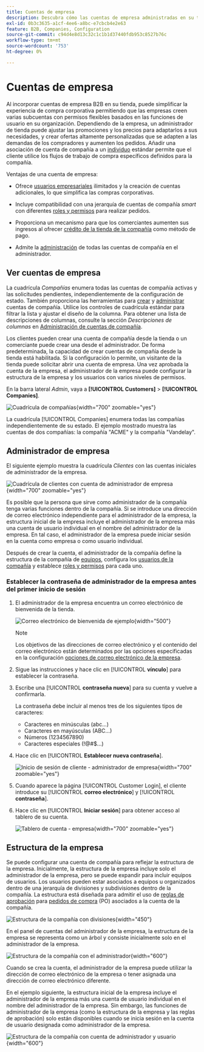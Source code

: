 ```yaml
---
title: Cuentas de empresa
description: Descubra cómo las cuentas de empresa administradas en su tienda Adobe Commerce permiten unir varios compradores que pertenecen a la misma empresa en una sola cuenta de empresa.
exl-id: 0b3c3635-a1cf-4ee6-a8bc-e7cbcb4e2e63
feature: B2B, Companies, Configuration
source-git-commit: c94d4e8d13c32c1c1b1d37440fdb953c8527b76c
workflow-type: tm+mt
source-wordcount: '753'
ht-degree: 0%

---
```


# Cuentas de empresa

Al incorporar cuentas de empresa B2B en su tienda, puede simplificar la experiencia de compra corporativa permitiendo que las empresas creen varias subcuentas con permisos flexibles basados en las funciones de usuario en su organización. Dependiendo de la empresa, un administrador de tienda puede ajustar las promociones y los precios para adaptarlos a sus necesidades, y crear ofertas altamente personalizadas que se adapten a las demandas de los compradores y aumenten los pedidos. Añadir una asociación de cuenta de compañía a un [individuo](../customers/account-create.md) estándar permite que el cliente utilice los flujos de trabajo de compra específicos definidos para la compañía.

Ventajas de una cuenta de empresa:

- Ofrece [usuarios empresariales](account-company-users.md) ilimitados y la creación de cuentas adicionales, lo que simplifica las compras corporativas.

- Incluye compatibilidad con una jerarquía de cuentas de compañía _smart_ con diferentes [roles y permisos](account-company-roles-permissions.md) para realizar pedidos.

- Proporciona un mecanismo para que los comerciantes aumenten sus ingresos al ofrecer [crédito de la tienda de la compañía](credit-company.md) como método de pago.

- Admite la [administración](account-company-manage.md) de todas las cuentas de compañía en el administrador.

## Ver cuentas de empresa

La cuadrícula _Compañías_ enumera todas las cuentas de compañía activas y las solicitudes pendientes, independientemente de la configuración de estado. También proporciona las herramientas para [crear](account-company-create.md) y [administrar](account-company-manage.md) cuentas de compañía. Utilice los controles de cuadrícula estándar para filtrar la lista y ajustar el diseño de la columna. Para obtener una lista de descripciones de columnas, consulte la sección _Descripciones de columnas_ en [Administración de cuentas de compañía](account-company-manage.md).

Los clientes pueden crear una cuenta de compañía desde la tienda o un comerciante puede crear una desde el administrador. De forma predeterminada, la capacidad de crear cuentas de compañía desde la tienda está habilitada. Si la configuración lo permite, un visitante de la tienda puede solicitar abrir una cuenta de empresa. Una vez aprobada la cuenta de la empresa, el administrador de la empresa puede configurar la estructura de la empresa y los usuarios con varios niveles de permisos.

En la barra lateral _Admin_, vaya a **[!UICONTROL Customers]** > **[!UICONTROL Companies]**.

![Cuadrícula de compañías](./assets/companies-grid.png){width="700" zoomable="yes"}

La cuadrícula [!UICONTROL Companies] enumera todas las compañías independientemente de su estado. El ejemplo mostrado muestra las cuentas de dos compañías: la compañía &quot;ACME&quot; y la compañía &quot;Vandelay&quot;.

## Administrador de empresa

El siguiente ejemplo muestra la cuadrícula _Clientes_ con las cuentas iniciales de administrador de la empresa.

![Cuadrícula de clientes con cuenta de administrador de empresa](./assets/company-admin-user-account.png){width="700" zoomable="yes"}

Es posible que la persona que sirve como administrador de la compañía tenga varias funciones dentro de la compañía. Si se introduce una dirección de correo electrónico independiente para el administrador de la empresa, la estructura inicial de la empresa incluye el administrador de la empresa más una cuenta de usuario individual en el nombre del administrador de la empresa. En tal caso, el administrador de la empresa puede iniciar sesión en la cuenta como empresa o como usuario individual.

Después de crear la cuenta, el administrador de la compañía define la estructura de la compañía de [equipos](account-company-structure.md), configura los [usuarios de la compañía](account-company-users.md) y establece [roles y permisos](account-company-roles-permissions.md) para cada uno.

### Establecer la contraseña de administrador de la empresa antes del primer inicio de sesión

1. El administrador de la empresa encuentra un correo electrónico de bienvenida de la tienda.

   ![Correo electrónico de bienvenida de ejemplo](./assets/company-admin-welcome-email.png){width="500"}

   >[!NOTE]
   >
   >Los objetivos de las direcciones de correo electrónico y el contenido del correo electrónico están determinados por las opciones especificadas en la configuración [opciones de correo electrónico de la empresa](email-company-configuration.md).

1. Sigue las instrucciones y hace clic en [!UICONTROL **vínculo**] para establecer la contraseña.

1. Escribe una [!UICONTROL **contraseña nueva**] para su cuenta y vuelve a confirmarla.

   La contraseña debe incluir al menos tres de los siguientes tipos de caracteres:

   - Caracteres en minúsculas (abc...)
   - Caracteres en mayúsculas (ABC...)
   - Números (1234567890)
   - Caracteres especiales (!@#$...)

1. Hace clic en [!UICONTROL **Establecer nueva contraseña**].

   ![Inicio de sesión de cliente - administrador de empresa](./assets/company-admin-account-login.png){width="700" zoomable="yes"}

1. Cuando aparece la página [!UICONTROL Customer Login], el cliente introduce su [!UICONTROL **correo electrónico**] y [!UICONTROL **contraseña**].

1. Hace clic en [!UICONTROL **Iniciar sesión**] para obtener acceso al tablero de su cuenta.

   ![Tablero de cuenta - empresa](./assets/account-dashboard-company.png){width="700" zoomable="yes"}

## Estructura de la empresa

Se puede configurar una cuenta de compañía para reflejar la estructura de la empresa. Inicialmente, la estructura de la empresa incluye solo el administrador de la empresa, pero se puede expandir para incluir equipos de usuarios. Los usuarios pueden estar asociados a equipos u organizados dentro de una jerarquía de divisiones y subdivisiones dentro de la compañía. La estructura está diseñada para admitir el uso de [reglas de aprobación](account-dashboard-approval-rules.md) para [pedidos de compra](purchase-order-flow.md) (PO) asociados a la cuenta de la compañía.

![Estructura de la compañía con divisiones](./assets/company-structure-diagram.svg){width="450"}

En el panel de cuentas del administrador de la empresa, la estructura de la empresa se representa como un árbol y consiste inicialmente solo en el administrador de la empresa.

![Estructura de la compañía con el administrador](./assets/company-structure-tree-admin.png){width="600"}

Cuando se crea la cuenta, el administrador de la empresa puede utilizar la dirección de correo electrónico de la empresa o tener asignada una dirección de correo electrónico diferente.

En el ejemplo siguiente, la estructura inicial de la empresa incluye el administrador de la empresa más una cuenta de usuario individual en el nombre del administrador de la empresa. Sin embargo, las funciones de administrador de la empresa (como la estructura de la empresa y las reglas de aprobación) solo están disponibles cuando se inicia sesión en la cuenta de usuario designada como administrador de la empresa.

![Estructura de la compañía con cuenta de administrador y usuario](./assets/company-structure-tree-admin-user.png){width="600"}
